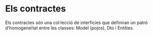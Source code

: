 # Els contractes

Els contractes són una col·lecció de interficies que definiran un patró d'homogeneïtat entre les classes: Model (pojos), Dto i Entities.  